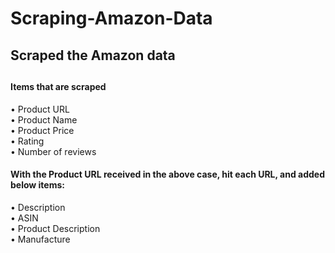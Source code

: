 # Scraping-Amazon-Data
<h2>Scraped the Amazon data<h2> 
<h4>Items that are scraped</h4>
• Product URL<br> 
• Product Name<br>
• Product Price<br> 
• Rating<br>
• Number of reviews<br>

<h4>With the Product URL received in the above case, hit each URL, and added below items:</h4>
• Description<br> 
• ASIN<br> 
• Product Description<br> 
• Manufacture<br> 
